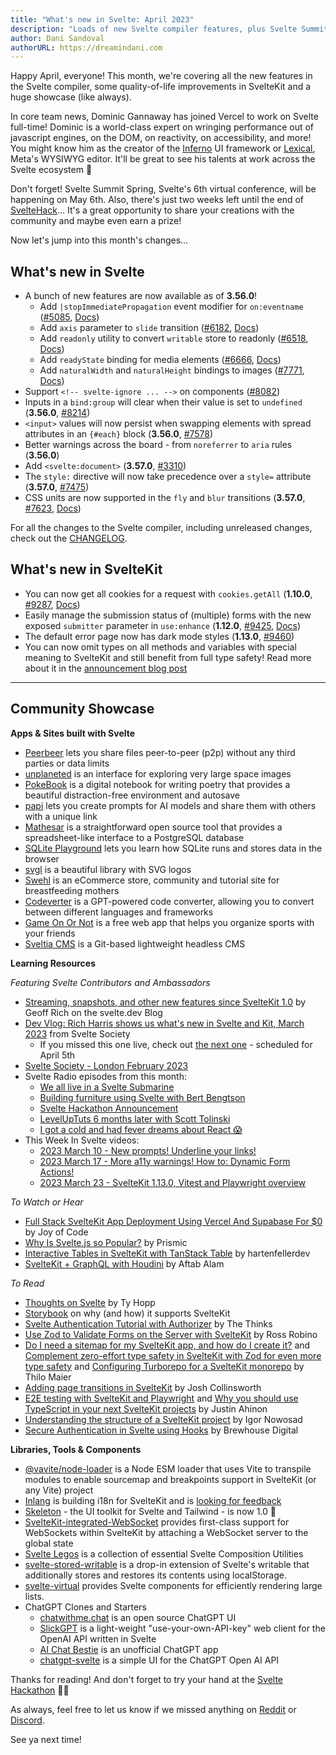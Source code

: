 ```yaml
---
title: "What's new in Svelte: April 2023"
description: "Loads of new Svelte compiler features, plus Svelte Summit and SvelteHack"
author: Dani Sandoval
authorURL: https://dreamindani.com
---
```


Happy April, everyone! This month, we're covering all the new features in the Svelte compiler, some quality-of-life improvements in SvelteKit and a huge showcase (like always).

In core team news, Dominic Gannaway has joined Vercel to work on Svelte full-time! Dominic is a world-class expert on wringing performance out of javascript engines, on the DOM, on reactivity, on accessibility, and more! You might know him as the creator of the [Inferno](https://www.infernojs.org/) UI framework or [Lexical](https://lexical.dev/), Meta's WYSIWYG editor. It'll be great to see his talents at work across the Svelte ecosystem 🌱

Don't forget! Svelte Summit Spring, Svelte's 6th virtual conference, will be happening on May 6th. Also, there's just two weeks left until the end of [SvelteHack](https://hack.sveltesociety.dev/)... It's a great opportunity to share your creations with the community and maybe even earn a prize!

Now let's jump into this month's changes...

## What's new in Svelte
- A bunch of new features are now available as of **3.56.0**!
  - Add `|stopImmediatePropagation` event modifier for `on:eventname` ([#5085](https://github.com/sveltejs/svelte/issues/5085), [Docs](https://svelte.dev/docs#template-syntax-element-directives-on-eventname))
  - Add `axis` parameter to `slide` transition ([#6182](https://github.com/sveltejs/svelte/issues/6182), [Docs](https://svelte.dev/docs#run-time-svelte-transition-slide))
  - Add `readonly` utility to convert `writable` store to readonly ([#6518](https://github.com/sveltejs/svelte/pull/6518), [Docs](https://svelte.dev/docs#run-time-svelte-store-writable))
  - Add `readyState` binding for media elements ([#6666](https://github.com/sveltejs/svelte/issues/6666), [Docs](https://svelte.dev/docs#template-syntax-element-directives-bind-property-media-element-bindings))
  - Add `naturalWidth` and `naturalHeight` bindings to images ([#7771](https://github.com/sveltejs/svelte/issues/7771), [Docs](https://svelte.dev/docs#template-syntax-element-directives-bind-property-image-element-bindings))
- Support `<!-- svelte-ignore ... -->` on components ([#8082](https://github.com/sveltejs/svelte/issues/8082))
- Inputs in a `bind:group` will clear when their value is set to `undefined` (**3.56.0**, [#8214](https://github.com/sveltejs/svelte/issues/8214))
- `<input>` values will now persist when swapping elements with spread attributes in an `{#each}` block (**3.56.0**, [#7578](https://github.com/sveltejs/svelte/issues/7578))
- Better warnings across the board - from `noreferrer` to `aria` rules (**3.56.0**)
- Add `<svelte:document>` (**3.57.0**, [#3310](https://github.com/sveltejs/svelte/issues/3310))
- The `style:` directive will now take precedence over a `style=` attribute (**3.57.0**, [#7475](https://github.com/sveltejs/svelte/issues/7475))
- CSS units are now supported in the `fly` and `blur` transitions (**3.57.0**, [#7623](https://github.com/sveltejs/svelte/pull/7623), [Docs](https://svelte.dev/docs#run-time-svelte-transition))

For all the changes to the Svelte compiler, including unreleased changes, check out the [CHANGELOG](https://github.com/sveltejs/svelte/blob/master/CHANGELOG.md).

## What's new in SvelteKit
- You can now get all cookies for a request with `cookies.getAll` (**1.10.0**, [#9287](https://github.com/sveltejs/kit/pull/9287), [Docs](https://kit.svelte.dev/docs/types#public-types-cookies))
- Easily manage the submission status of (multiple) forms with the new exposed `submitter` parameter in `use:enhance` (**1.12.0**, [#9425](https://github.com/sveltejs/kit/pull/9425), [Docs](https://kit.svelte.dev/docs/types#public-types-submitfunction))
- The default error page now has dark mode styles (**1.13.0**, [#9460](https://github.com/sveltejs/kit/pull/9460))
- You can now omit types on all methods and variables with special meaning to SvelteKit and still benefit from full type safety! Read more about it in the [announcement blog post](https://svelte.dev/blog/zero-config-type-safety)
---

## Community Showcase

**Apps & Sites built with Svelte**
- [Peerbeer](https://peer.beer/) lets you share files peer-to-peer (p2p) without any third parties or data limits
- [unplaneted](https://unplaneted.com/) is an interface for exploring very large space images
- [PokeBook](https://github.com/pokegh0st/pokebook) is a digital notebook for writing poetry that provides a beautiful distraction-free environment and autosave
- [papi](https://papi.run/) lets you create prompts for AI models and share them with others with a unique link
- [Mathesar](https://github.com/centerofci/mathesar) is a straightforward open source tool that provides a spreadsheet-like interface to a PostgreSQL database
- [SQLite Playground](https://neil.macmunn.com/sqlite#) lets you learn how SQLite runs and stores data in the browser
- [svgl](https://github.com/pheralb/svgl) is a beautiful library with SVG logos
- [Swehl](https://swehl.com/) is an eCommerce store, community and tutorial site for breastfeeding mothers
- [Codeverter](https://github.com/TGlide/codeverter) is a GPT-powered code converter, allowing you to convert between different languages and frameworks
- [Game On Or Not](https://gameonornot.com/) is a free web app that helps you organize sports with your friends
- [Sveltia CMS](https://github.com/sveltia/sveltia-cms) is a Git-based lightweight headless CMS

**Learning Resources**

_Featuring Svelte Contributors and Ambassadors_
- [Streaming, snapshots, and other new features since SvelteKit 1.0](https://svelte.dev/blog/streaming-snapshots-sveltekit) by Geoff Rich on the svelte.dev Blog
- [Dev Vlog: Rich Harris shows us what's new in Svelte and Kit, March 2023](https://www.youtube.com/watch?v=vgXgex5E-8g) from Svelte Society
  - If you missed this one live, check out [the next one](https://www.youtube.com/watch?v=MJHO6FSioPI) - scheduled for April 5th
- [Svelte Society - London February 2023](https://www.youtube.com/watch?v=RkQ_f7XxdMI)
- Svelte Radio episodes from this month:
  - [We all live in a Svelte Submarine](https://www.svelteradio.com/episodes/we-all-live-in-a-svelte-submarine)
  - [Building furniture using Svelte with Bert Bengtson](https://www.svelteradio.com/episodes/building-furniture-using-svelte-with-bert-bengtson)
  - [Svelte Hackathon Announcement](https://www.svelteradio.com/episodes/svelte-hackathon-announcement)
  - [LevelUpTuts 6 months later with Scott Tolinski](https://www.svelteradio.com/episodes/leveluptuts-6-months-later-with-scott-tolinski)
  - [I got a cold and had fever dreams about React 😱](https://www.svelteradio.com/episodes/i-got-a-cold-and-had-fever-dreams-about-react)
- This Week In Svelte videos:
  - [2023 March 10 - New prompts! Underline your links!](https://www.youtube.com/watch?v=WiCjQVoE-3k)
  - [2023 March 17 - More a11y warnings! How to: Dynamic Form Actions!](https://www.youtube.com/watch?v=sRhZQ-2VxVU)
  - [2023 March 23 - SvelteKit 1.13.0, Vitest and Playwright overview](https://www.youtube.com/watch?v=vpbhsbg2otg)

_To Watch or Hear_
- [Full Stack SvelteKit App Deployment Using Vercel And Supabase For $0](https://www.youtube.com/watch?v=uAF4Yd-gddo) by Joy of Code
- [Why Is Svelte.js so Popular?](https://www.youtube.com/watch?v=73Y8Yyg54zc) by Prismic
- [Interactive Tables in SvelteKit with TanStack Table](https://www.youtube.com/watch?v=-Zuo3UWjjI8) by hartenfellerdev
- [SvelteKit + GraphQL with Houdini](https://www.youtube.com/watch?v=ADnaRwQZfqw&list=PLm0ILX0LGQk_220vvpsbyXH2VesRlCm-E) by Aftab Alam


_To Read_
- [Thoughts on Svelte](https://tyhopp.com/notes/thoughts-on-svelte) by Ty Hopp
- [Storybook](https://storybook.js.org/blog/storybook-for-sveltekit/) on why (and how) it supports SvelteKit
- [Svelte Authentication Tutorial with Authorizer](https://thethinks.vercel.app/blog/svelte-authorizer) by The Thinks
- [Use Zod to Validate Forms on the Server with SvelteKit](https://blog.robino.dev/posts/svelte-zod-error) by Ross Robino
- [Do I need a sitemap for my SvelteKit app, and how do I create it?](https://maier.tech/posts/do-i-need-a-sitemap-for-my-sveltekit-app-and-how-do-i-create-it) and [Complement zero-effort type safety in SvelteKit with Zod for even more type safety](https://maier.tech/posts/complement-zero-effort-type-safety-in-sveltekit-with-zod-for-even-more-type-safety) and [Configuring Turborepo for a SvelteKit monorepo](https://maier.tech/posts/configuring-turborepo-for-a-sveltekit-monorepo) by Thilo Maier
- [Adding page transitions in SvelteKit](https://joshcollinsworth.com/blog/sveltekit-page-transitions) by Josh Collinsworth
- [E2E testing with SvelteKit and Playwright](https://www.okupter.com/blog/e2e-testing-with-sveltekit-and-playwright) and [Why you should use TypeScript in your next SvelteKit projects](https://www.okupter.com/blog/sveltekit-with-typescript) by Justin Ahinon
- [Understanding the structure of a SvelteKit project](https://www.inow.dev/understanding-the-structure-of-a-svelte-kit-project/) by Igor Nowosad
- [Secure Authentication in Svelte using Hooks](https://dev.to/brewhousedigital/secure-authentication-in-svelte-using-hooks-k5j) by Brewhouse Digital

**Libraries, Tools & Components**
- [@vavite/node-loader](https://github.com/cyco130/vavite/tree/main/packages/node-loader) is a Node ESM loader that uses Vite to transpile modules to enable sourcemap and breakpoints support in SvelteKit (or any Vite) project
- [Inlang](https://github.com/inlang/inlang) is building i18n for SvelteKit and is [looking for feedback](https://www.reddit.com/r/sveltejs/comments/11ydtui/sveltekit_and_i18n_lets_finally_solve_this_never/)
- [Skeleton](https://www.skeleton.dev/) - the UI toolkit for Svelte and Tailwind - is now 1.0 🎉
- [SvelteKit-integrated-WebSocket](https://github.com/suhaildawood/SvelteKit-integrated-WebSocket) provides first-class support for WebSockets within SvelteKit by attaching a WebSocket server to the global state
- [Svelte Legos](https://github.com/ankurrsinghal/svelte-legos) is a collection of essential Svelte Composition Utilities 
- [svelte-stored-writable](https://github.com/efstajas/svelte-stored-writable) is a drop-in extension of Svelte's writable that additionally stores and restores its contents using localStorage.
- [svelte-virtual](https://github.com/ghostebony/svelte-virtual) provides Svelte components for efficiently rendering large lists.
- ChatGPT Clones and Starters
  - [chatwithme.chat](https://github.com/kierangilliam/chatwithme.chat) is an open source ChatGPT UI
  - [SlickGPT](https://github.com/ShipBit/slickgpt) is a light-weight "use-your-own-API-key" web client for the OpenAI API written in Svelte
  - [AI Chat Bestie](https://github.com/KTruong008/aichatbestie) is an unofficial ChatGPT app
  - [chatgpt-svelte](https://github.com/ichbtrv/chatgpt-svelte) is a simple UI for the ChatGPT Open AI API 

Thanks for reading! And don't forget to try your hand at the [Svelte Hackathon](https://hack.sveltesociety.dev/) 🧑‍💻

As always, feel free to let us know if we missed anything on [Reddit](https://www.reddit.com/r/sveltejs/) or [Discord](https://discord.gg/svelte).

See ya next time!
